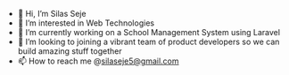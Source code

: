 - 👋 Hi, I’m Silas Seje
- 👀 I’m interested in Web Technologies
- 🌱 I’m currently working on a School Management System using Laravel
- 💞️ I’m looking to joining a vibrant team of product developers so we can build amazing stuff together
- 📫 How to reach me @silaseje5@gmail.com

<!---
sejesila/sejesila is a ✨ special ✨ repository because its `README.md` (this file) appears on your GitHub profile.
You can click the Preview link to take a look at your changes.
--->
